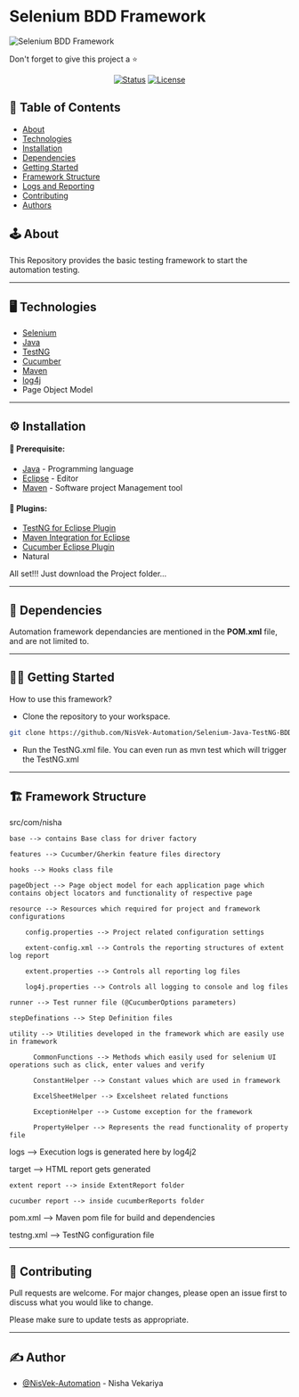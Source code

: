 # Selenium BDD Framework
![Selenium BDD Framework](https://github.com/NisVek-Automation/NisVek-Automation/blob/main/readmeResources/SeleniumBDD.gif)

Don't forget to give this project a ⭐
<div align="center">

[![Status](https://img.shields.io/badge/status-active-success.svg)]()
[![License](https://img.shields.io/badge/license-MIT-blue.svg)](/LICENSE)

</div>

## 📝 Table of Contents

- [About](#about)
- [Technologies](#technologies)
- [Installation](#installation)
- [Dependencies](#dependencies)
- [Getting Started](#getting_started)
- [Framework Structure](#framework-structure)
- [Logs and Reporting](#logs-reporting)
- [Contributing](#contributing)
- [Authors](#author)

## 🕹 About <a name = "about"></a>
This Repository provides the basic testing framework to start the automation testing.

---

## 🖥️ Technologies <a name = "technologies"></a>

- [Selenium](https://www.selenium.dev/)
- [Java](https://www.java.com/en/)
- [TestNG](https://testng.org/doc/)
- [Cucumber](https://cucumber.io/)
- [Maven](https://maven.apache.org/)
- [log4j](https://logging.apache.org/log4j/2.x/)
- Page Object Model

---

## ⚙️ Installation <a name = "installation"></a>

#### 🎯 Prerequisite:

- [Java](https://www.java.com/en/download/help/index_installing.html) - Programming language
- [Eclipse](https://www.eclipse.org/downloads/) - Editor
- [Maven](https://maven.apache.org/index.html) - Software project Management tool

#### 🔌 Plugins:

- [TestNG for Eclipse Plugin](https://testng.org/doc/eclipse.html)
- [Maven Integration for Eclipse](https://marketplace.eclipse.org/content/maven-integration-eclipse-luna-and-newer)
- [Cucumber Eclipse Plugin](http://cucumber.github.io/cucumber-eclipse/)
- Natural

All set!!! Just download the Project folder...

---

## 🔁 Dependencies <a name = "dependencies"></a>

Automation framework dependancies are mentioned in the <b>POM.xml</b> file, and are not limited to.

---
## 👩‍💻 Getting Started <a name = "getting_started"></a>

How to use this framework?
- Clone the repository to your workspace.

```sh
git clone https://github.com/NisVek-Automation/Selenium-Java-TestNG-BDD.git
```

- Run the TestNG.xml file. You can even run as mvn test which will trigger the TestNG.xml

---

## 🏗️ Framework Structure <a name = "framework-structure"></a>

src/com/nisha

	base --> contains Base class for driver factory
	
	features --> Cucumber/Gherkin feature files directory
	
	hooks --> Hooks class file
	
	pageObject --> Page object model for each application page which contains object locators and functionality of respective page
	
	resource --> Resources which required for project and framework configurations
	
		config.properties --> Project related configuration settings
	
		extent-config.xml --> Controls the reporting structures of extent log report
		
		extent.properties --> Controls all reporting log files
	
		log4j.properties --> Controls all logging to console and log files
	
	runner --> Test runner file (@CucumberOptions parameters)
	
	stepDefinations --> Step Definition files
	
	utility --> Utilities developed in the framework which are easily use in framework
	
	      CommonFunctions --> Methods which easily used for selenium UI operations such as click, enter values and verify
	      
	      ConstantHelper --> Constant values which are used in framework
	      
	      ExcelSheetHelper --> Excelsheet related functions
	      
	      ExceptionHelper --> Custome exception for the framework
	      
	      PropertyHelper --> Represents the read functionality of property file

logs --> Execution logs is generated here by log4j2

target --> HTML report gets generated

	extent report --> inside ExtentReport folder
	
	cucumber report --> inside cucumberReports folder
	
pom.xml --> Maven pom file for build and dependencies

testng.xml --> TestNG configuration file

---

## 💬 Contributing <a name = "contributing"></a>

Pull requests are welcome. For major changes, please open an issue first to discuss what you would like to change.

Please make sure to update tests as appropriate.

---

## ✍️ Author <a name = "author"></a>

- [@NisVek-Automation](https://www.linkedin.com/in/nisha-vekariya/) - Nisha Vekariya
